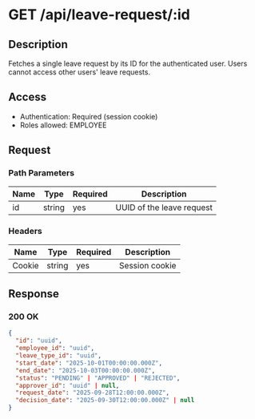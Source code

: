 # GET /api/leave-request/:id

## Description
Fetches a single leave request by its ID for the authenticated user. Users cannot access other users' leave requests.

## Access
- Authentication: Required (session cookie)
- Roles allowed: EMPLOYEE

## Request

### Path Parameters
| Name | Type   | Required | Description          |
|------|--------|----------|--------------------|
| id   | string | yes      | UUID of the leave request |

### Headers
| Name   | Type   | Required | Description     |
|--------|--------|----------|----------------|
| Cookie | string | yes      | Session cookie |

## Response

### 200 OK
```json
{
  "id": "uuid",
  "employee_id": "uuid",
  "leave_type_id": "uuid",
  "start_date": "2025-10-01T00:00:00.000Z",
  "end_date": "2025-10-03T00:00:00.000Z",
  "status": "PENDING" | "APPROVED" | "REJECTED",
  "approver_id": "uuid" | null,
  "request_date": "2025-09-28T12:00:00.000Z",
  "decision_date": "2025-09-30T12:00:00.000Z" | null
}

